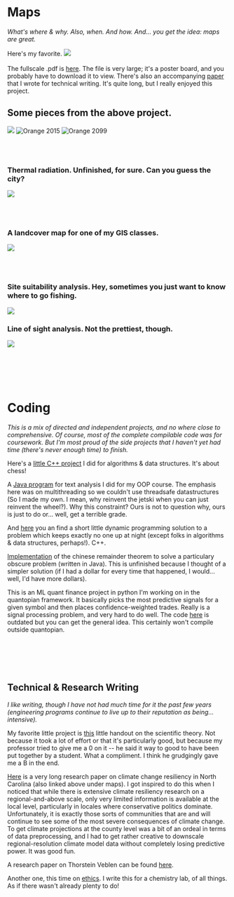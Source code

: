 # Maps
*What's where & why. Also, when. And how. And... you get the idea: maps are great.*

Here's my favorite. 
![](https://github.com/mcknn/Portfolio/blob/master/images/ncccmap.png)
<br><br/>
The fullscale .pdf is [here](https://github.com/mcknn/Portfolio/blob/master/pdf/GISIIProjectMcKann.pdf). The file is very large; it's a poster board, and you probably have to download it to view. There's also an accompanying [paper](https://github.com/mcknn/Portfolio/blob/master/pdf/TechrepFinalDraft.pdf) that I wrote for technical writing. It's quite long, but I really enjoyed this project.

## Some pieces from the above project.
![](https://github.com/mcknn/Portfolio/blob/master/images/changeIndexAlg.png)
![Orange 2015](https://github.com/mcknn/Portfolio/blob/master/images/orange15.jpg)
![Orange 2099](https://github.com/mcknn/Portfolio/blob/master/images/orange99.jpg)

<br></br>
### Thermal radiation. Unfinished, for sure. Can you guess the city?

![](https://github.com/mcknn/Portfolio/blob/master/images/heat.JPG)

<br></br>
### A landcover map for one of my GIS classes.
![](https://github.com/mcknn/Portfolio/blob/master/images/Lab2.jpg)


<br></br>
### Site suitability analysis. Hey, sometimes you just want to know where to go fishing.
![](https://github.com/mcknn/Portfolio/blob/master/images/Sturgfinal.jpg)


### Line of sight analysis. Not the prettiest, though.
![](https://github.com/mcknn/Portfolio/blob/master/images/Lab_3.jpg)




<br></br>
<br></br>
# Coding
*This is a mix of directed and independent projects, and no where close to comprehensive. Of course, most of the complete compilable code was for coursework. But I'm most proud of the side projects that I haven't yet had time (there's never enough time) to finish.*

Here's a [little C++ project](https://repl.it/@mcknn/KnightMove#main.cpp) I did for algorithms & data structures. It's about chess!

A [Java program](https://repl.it/@mcknn/ShrillSubtleFrontpage#Main.java) for text analysis I did for my OOP course. The emphasis here was on multithreading so we couldn't use threadsafe datastructures (So I made my own. I mean, why reinvent the jetski when you can just reinvent the wheel?). Why this constraint? Ours is not to question why, ours is just to do or... well, get a terrible grade.

And [here](https://repl.it/@mcknn/CMPSC-465-Project-6#main.cpp) you an find a short little dynamic programming solution to a problem which keeps exactly no one up at night (except folks in algorithms & data structures, perhaps!). C++.

[Implementation](https://repl.it/@mcknn/CRT-implementation#CRT.java) of the chinese remainder theorem to solve a particulary obscure problem (written in Java). This is unfinished because I thought of a simpler solution (if I had a dollar for every time that happened, I would... well, I'd have more dollars).

This is an ML quant finance project in python I'm working on in the quantopian framework. It basically picks the most predictive signals for a given symbol and then places confidence-weighted trades. Really is a signal processing problem, and very hard to do well. The code [here](https://repl.it/@mcknn/UsableUnselfishCookie#main.py) is outdated but you can get the general idea. This certainly won't compile outside quantopian.



<br></br>
<br></br>
## Technical & Research Writing
*I like writing, though I have not had much time for it the past few years (engineering programs continue to live up to their reputation as being... intensive).*

My favorite little project is [this](https://github.com/mcknn/Portfolio/blob/master/pdf/Scientific%20theory.pdf) little handout on the scientific theory. Not because it took a lot of effort or that it's particularly good, but because my professor tried to give me a 0 on it -- he said it way to good to have been put together by a student. What a compliment. I think he grudgingly gave me a B in the end.

[Here](https://github.com/mcknn/Portfolio/blob/master/pdf/TechrepFinalDraft.pdf) is a very long research paper on climate change resiliency in North Carolina (also linked above under maps). I got inspired to do this when I noticed that while there is extensive climate resiliency research on a regional-and-above scale, only very limited information is available at the local level, particularly in locales where conservative politics dominate. Unfortunately, it is exactly those sorts of communities that are and will continue to see some of the most severe consequences of climate change. To get climate projections at the county level was a bit of an ordeal in terms of data preprocessing, and I had to get rather creative to downscale regional-resolution climate model data without completely losing predictive power. It was good fun.

A research paper on Thorstein Veblen can be found [here](https://github.com/mcknn/Portfolio/blob/master/pdf/McKann_final.pdf).

Another one, this time on [ethics](https://github.com/mcknn/Portfolio/blob/master/pdf/EthicsPaperMcKann.pdf). I write this for a chemistry lab, of all things. As if there wasn't already plenty to do!

